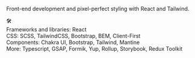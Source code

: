 Front-end development and pixel-perfect styling with React and Tailwind. </br>

🛠 </br>
Frameworks and libraries: React </br>
CSS: SCSS, TailwindCSS, Bootstrap, BEM, Client-First </br>
Components: Chakra UI, Bootstrap, Tailwind, Mantine </br>
More: Typescript, GSAP, Formik, Yup, Rollup, Storybook, Redux Toolkit </br>
